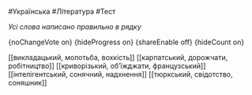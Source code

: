 #Українська #Література #Тест

*Усі слова написано правильно в рядку*

{noChangeVote on}
{hideProgress on}
{shareEnable off}
{hideCount on}

[[викладацький, молотьба, вохкість]]
[[карпатський, дорожчати, робітництво]]
[[криворізький, об’їжджати, французський]]
[[інтелігентський, сонячний, надхнення]]
[[тюркський, свідотство, соняшник]]
